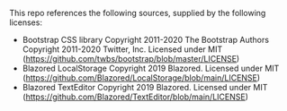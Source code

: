 This repo references the following sources, supplied by the following licenses:
- Bootstrap CSS library Copyright 2011-2020 The Bootstrap Authors Copyright 2011-2020 Twitter, Inc. Licensed under MIT (https://github.com/twbs/bootstrap/blob/master/LICENSE)
- Blazored LocalStorage Copyright 2019 Blazored. Licensed under MIT (https://github.com/Blazored/LocalStorage/blob/main/LICENSE)
- Blazored TextEditor Copyright 2019 Blazored. Licensed under MIT (https://github.com/Blazored/TextEditor/blob/main/LICENSE)
